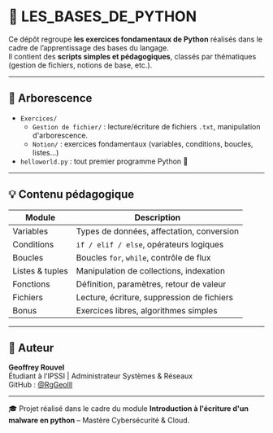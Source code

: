 # 📘 LES_BASES_DE_PYTHON

Ce dépôt regroupe **les exercices fondamentaux de Python** réalisés dans le cadre de l’apprentissage des bases du langage.  
Il contient des **scripts simples et pédagogiques**, classés par thématiques (gestion de fichiers, notions de base, etc.).

---

## 📂 Arborescence

- `Exercices/`
  - `Gestion de fichier/` : lecture/écriture de fichiers `.txt`, manipulation d'arborescence.
  - `Notion/` : exercices fondamentaux (variables, conditions, boucles, listes…)
- `helloworld.py` : tout premier programme Python 🙌


---

## 💡 Contenu pédagogique

| Module           | Description                                        |
|------------------|----------------------------------------------------|
| Variables        | Types de données, affectation, conversion          |
| Conditions       | `if / elif / else`, opérateurs logiques            |
| Boucles          | Boucles `for`, `while`, contrôle de flux           |
| Listes & tuples  | Manipulation de collections, indexation            |
| Fonctions        | Définition, paramètres, retour de valeur           |
| Fichiers         | Lecture, écriture, suppression de fichiers         |
| Bonus            | Exercices libres, algorithmes simples              |

---

## 🤖 Auteur

**Geoffrey Rouvel**  
Étudiant à l’IPSSI | Administrateur Systèmes & Réseaux  
GitHub : [@RgGeolll](https://github.com/RgGeolll)

---

🎓 Projet réalisé dans le cadre du module **Introduction à l'écriture d'un malware en python** – Mastère Cybersécurité & Cloud.
